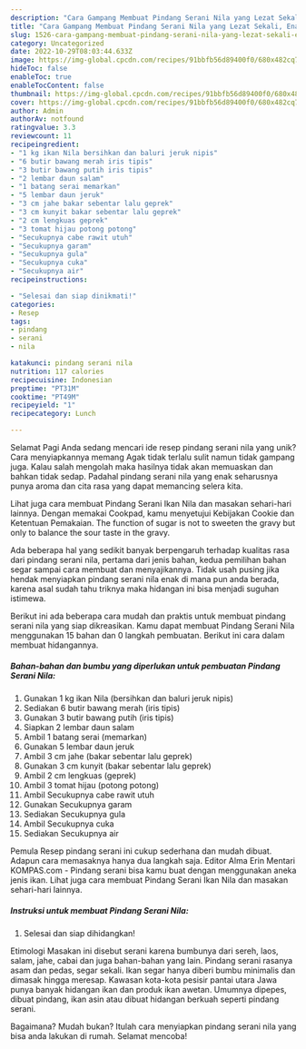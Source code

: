 ```yaml
---
description: "Cara Gampang Membuat Pindang Serani Nila yang Lezat Sekali, Enak"
title: "Cara Gampang Membuat Pindang Serani Nila yang Lezat Sekali, Enak"
slug: 1526-cara-gampang-membuat-pindang-serani-nila-yang-lezat-sekali-enak
category: Uncategorized
date: 2022-10-29T08:03:44.633Z
image: https://img-global.cpcdn.com/recipes/91bbfb56d89400f0/680x482cq70/pindang-serani-nila-foto-resep-utama.jpg
hideToc: false
enableToc: true
enableTocContent: false
thumbnail: https://img-global.cpcdn.com/recipes/91bbfb56d89400f0/680x482cq70/pindang-serani-nila-foto-resep-utama.jpg
cover: https://img-global.cpcdn.com/recipes/91bbfb56d89400f0/680x482cq70/pindang-serani-nila-foto-resep-utama.jpg
author: Admin
authorAv: notfound
ratingvalue: 3.3
reviewcount: 11
recipeingredient:
- "1 kg ikan Nila bersihkan dan baluri jeruk nipis"
- "6 butir bawang merah iris tipis"
- "3 butir bawang putih iris tipis"
- "2 lembar daun salam"
- "1 batang serai memarkan"
- "5 lembar daun jeruk"
- "3 cm jahe bakar sebentar lalu geprek"
- "3 cm kunyit bakar sebentar lalu geprek"
- "2 cm lengkuas geprek"
- "3 tomat hijau potong potong"
- "Secukupnya cabe rawit utuh"
- "Secukupnya garam"
- "Secukupnya gula"
- "Secukupnya cuka"
- "Secukupnya air"
recipeinstructions:

- "Selesai dan siap dinikmati!"
categories:
- Resep
tags:
- pindang
- serani
- nila

katakunci: pindang serani nila 
nutrition: 117 calories
recipecuisine: Indonesian
preptime: "PT31M"
cooktime: "PT49M"
recipeyield: "1"
recipecategory: Lunch

---
```



Selamat Pagi Anda sedang mencari ide resep pindang serani nila yang unik? Cara menyiapkannya memang Agak tidak terlalu sulit namun tidak gampang juga. Kalau salah mengolah maka hasilnya tidak akan memuaskan dan bahkan tidak sedap. Padahal pindang serani nila yang enak seharusnya punya aroma dan cita rasa yang dapat memancing selera kita.


Lihat juga cara membuat Pindang Serani Ikan Nila dan masakan sehari-hari lainnya. Dengan memakai Cookpad, kamu menyetujui Kebijakan Cookie dan Ketentuan Pemakaian. The function of sugar is not to sweeten the gravy but only to balance the sour taste in the gravy.

Ada beberapa hal yang sedikit banyak berpengaruh terhadap kualitas rasa dari pindang serani nila, pertama dari jenis bahan, kedua pemilihan bahan segar sampai cara membuat dan menyajikannya. Tidak usah pusing jika hendak menyiapkan pindang serani nila enak di mana pun anda berada, karena asal sudah tahu triknya maka hidangan ini bisa menjadi suguhan istimewa.


Berikut ini ada beberapa cara mudah dan praktis untuk membuat pindang serani nila yang siap dikreasikan. Kamu dapat membuat Pindang Serani Nila menggunakan 15 bahan dan 0 langkah pembuatan. Berikut ini cara dalam membuat hidangannya.

<!--inarticleads1-->

##### Bahan-bahan dan bumbu yang diperlukan untuk pembuatan Pindang Serani Nila:

1. Gunakan 1 kg ikan Nila (bersihkan dan baluri jeruk nipis)
1. Sediakan 6 butir bawang merah (iris tipis)
1. Gunakan 3 butir bawang putih (iris tipis)
1. Siapkan 2 lembar daun salam
1. Ambil 1 batang serai (memarkan)
1. Gunakan 5 lembar daun jeruk
1. Ambil 3 cm jahe (bakar sebentar lalu geprek)
1. Gunakan 3 cm kunyit (bakar sebentar lalu geprek)
1. Ambil 2 cm lengkuas (geprek)
1. Ambil 3 tomat hijau (potong potong)
1. Ambil Secukupnya cabe rawit utuh
1. Gunakan Secukupnya garam
1. Sediakan Secukupnya gula
1. Ambil Secukupnya cuka
1. Sediakan Secukupnya air


Pemula Resep pindang serani ini cukup sederhana dan mudah dibuat. Adapun cara memasaknya hanya dua langkah saja. Editor Alma Erin Mentari KOMPAS.com - Pindang serani bisa kamu buat dengan menggunakan aneka jenis ikan. Lihat juga cara membuat Pindang Serani Ikan Nila dan masakan sehari-hari lainnya. 

<!--inarticleads2-->

##### Instruksi untuk membuat Pindang Serani Nila:


1. Selesai dan siap dihidangkan!

Etimologi Masakan ini disebut serani karena bumbunya dari sereh, laos, salam, jahe, cabai dan juga bahan-bahan yang lain. Pindang serani rasanya asam dan pedas, segar sekali. Ikan segar hanya diberi bumbu minimalis dan dimasak hingga meresap. Kawasan kota-kota pesisir pantai utara Jawa punya banyak hidangan ikan dan produk ikan awetan. Umumnya dipepes, dibuat pindang, ikan asin atau dibuat hidangan berkuah seperti pindang serani. 

Bagaimana? Mudah bukan? Itulah cara menyiapkan pindang serani nila yang bisa anda lakukan di rumah. Selamat mencoba!
